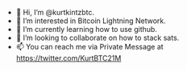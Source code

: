 - 👋 Hi, I’m @kurtkintzbtc.
- 👀 I’m interested in Bitcoin Lightning Network.
- 🌱 I’m currently learning how to use github.
- 💞️ I’m looking to collaborate on how to stack sats.
- 📫 You can reach me via Private Message at https://twitter.com/KurtBTC21M
<!---
kurtkintzbtc/kurtkintzbtc is a ✨ special ✨ repository because its `README.md` (this file) appears on your GitHub profile.
You can click the Preview link to take a look at your changes.
--->

